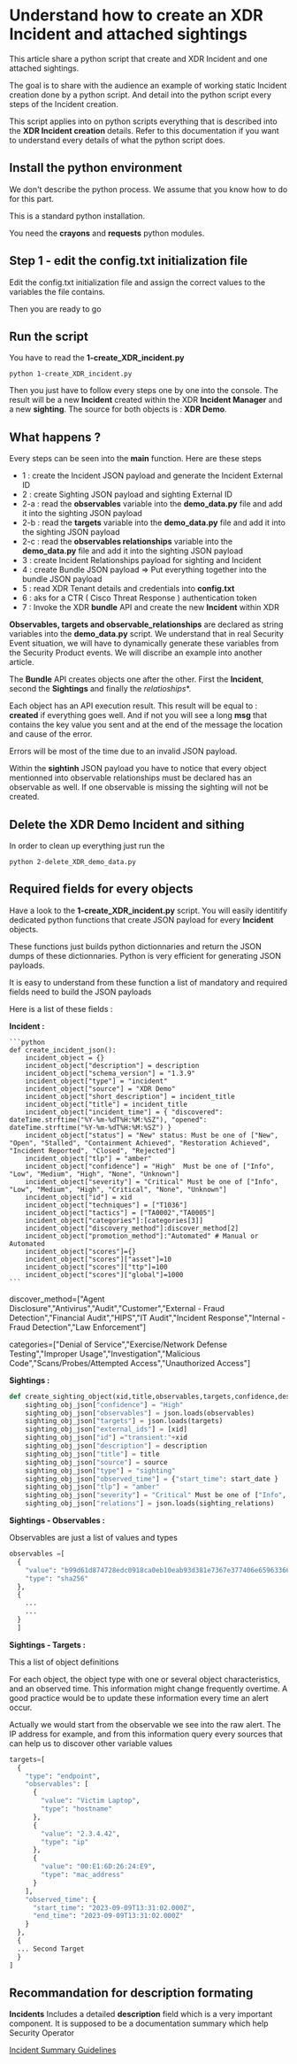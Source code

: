 # Understand how to create an XDR Incident and attached sightings

This article share a python script that create and XDR Incident and one attached sightings.

The goal is to share with the audience an example of working static Incident creation done by a python script. And detail into the python script every steps of the Incident creation.

This script applies into on python scripts everything that is described into the **XDR Incident creation** details. Refer to this documentation if you want to understand every details of what the python script does.

## Install the python environment

We don't describe the python process. We assume that you know how to do for this part. 

This is a standard python installation. 

You need the **crayons** and **requests** python modules.

## Step 1 - edit the config.txt initialization file

Edit the config.txt initialization file and assign the correct values to the variables the file contains.

Then you are ready to go

## Run the script

You have to read the **1-create_XDR_incident.py**

    python 1-create_XDR_incident.py

Then you just have to follow every steps one by one into the console. The result will be a new **Incident** created within the XDR **Incident Manager** and a new **sighting**. The source for both objects is : **XDR Demo**.

## What happens ?

Every steps can be seen into the **main** function. Here are these steps 

- 1 : create the Incident JSON payload and generate the Incident External ID
- 2 : create Sighting JSON payload and sighting External ID
-  2-a : read the **observables** variable into the **demo_data.py** file and add it into the sighting JSON payload
-  2-b : read the **targets** variable into the **demo_data.py** file and add it into the sighting JSON payload
-  2-c : read the **observables relationships** variable into the **demo_data.py** file and add it into the sighting JSON payload
- 3 : create Incident Relationships payload for sighting and Incident
- 4 : create Bundle JSON payload => Put everything together into the bundle JSON payload
- 5 : read XDR Tenant details and credentials into **config.txt**
- 6 : aks for a CTR ( Cisco Threat Response ) authentication token
- 7 : Invoke the XDR **bundle** API and create the new **Incident** within XDR

**Observables, targets and observable_relationships** are declared as string variables into the **demo_data.py** script. We understand that in real Security Event situation, we will have to dynamically generate these variables from the Security Product events. We will discribe an example into another article.

The **Bundle** API creates objects one after the other. First the **Incident**, second the **Sightings** and finally the *relatioships**. 

Each object has an API execution result. This result will be equal to : **created** if everything goes well. And if not you will see a long **msg** that contains the key value you sent and at the end of the message the location and cause of the error. 

Errors will be most of the time due to an invalid JSON payload. 

Within the **sightinh** JSON payload you have to notice that every object mentionned into observable relationships must be declared has an observable as well. If one observable is missing the sighting will not be created.
 
## Delete the XDR Demo Incident and sithing

In order to clean up everything just run the

    python 2-delete_XDR_demo_data.py
    
    
## Required fields for every objects

Have a look to the **1-create_XDR_incident.py** script. You will easily identitify dedicated python functions that create JSON payload for every **Incident** objects. 

These functions just builds python dictionnaries and return the JSON dumps of these dictionnaries. Python is very efficient for generating JSON payloads.

It is easy to understand from these function a list of mandatory and required fields need to build the JSON payloads

Here is a list of these fields :

**Incident :**

    ```python
    def create_incident_json():
        incident_object = {}
        incident_object["description"] = description
        incident_object["schema_version"] = "1.3.9"
        incident_object["type"] = "incident"
        incident_object["source"] = "XDR Demo"
        incident_object["short_description"] = incident_title
        incident_object["title"] = incident_title
        incident_object["incident_time"] = { "discovered": dateTime.strftime("%Y-%m-%dT%H:%M:%SZ"), "opened": dateTime.strftime("%Y-%m-%dT%H:%M:%SZ") }
        incident_object["status"] = "New" status: Must be one of ["New", "Open", "Stalled", "Containment Achieved", "Restoration Achieved", "Incident Reported", "Closed", "Rejected"]
        incident_object["tlp"] = "amber"
        incident_object["confidence"] = "High"  Must be one of ["Info", "Low", "Medium", "High", "None", "Unknown"]
        incident_object["severity"] = "Critical" Must be one of ["Info", "Low", "Medium", "High", "Critical", "None", "Unknown"]
        incident_object["id"] = xid
        incident_object["techniques"] = ["T1036"]
        incident_object["tactics"] = ["TA0002","TA0005"]
        incident_object["categories"]:[categories[3]]
        incident_object["discovery_method"]:discover_method[2]
        incident_object["promotion_method"]:"Automated" # Manual or Automated         
        incident_object["scores"]={}
        incident_object["scores"]["asset"]=10
        incident_object["scores"]["ttp"]=100
        incident_object["scores"]["global"]=1000  
    ```
 
discover_method=["Agent Disclosure","Antivirus","Audit","Customer","External - Fraud Detection","Financial Audit","HIPS","IT Audit","Incident Response","Internal - Fraud Detection","Law Enforcement"]

categories=["Denial of Service","Exercise/Network Defense Testing","Improper Usage","Investigation","Malicious Code","Scans/Probes/Attempted Access","Unauthorized Access"]
 
**Sightings :**

```python
def create_sighting_object(xid,title,observables,targets,confidence,description,source,tlp,severity):
    sighting_obj_json["confidence"] = "High"
    sighting_obj_json["observables"] = json.loads(observables)
    sighting_obj_json["targets"] = json.loads(targets)
    sighting_obj_json["external_ids"] = [xid]
    sighting_obj_json["id"] ="transient:"+xid
    sighting_obj_json["description"] = description
    sighting_obj_json["title"] = title
    sighting_obj_json["source"] = source
    sighting_obj_json["type"] = "sighting"
    sighting_obj_json["observed_time"] = {"start_time": start_date }
    sighting_obj_json["tlp"] = "amber"
    sighting_obj_json["severity"] = "Critical" Must be one of ["Info", "Low", "Medium", "High", "Critical", "None", "Unknown"]
    sighting_obj_json["relations"] = json.loads(sighting_relations)
```

**Sightings - Observables :**

Observables are just a list of values and types

```python
observables =[
  {
    "value": "b99d61d874728edc0918ca0eb10eab93d381e7367e377406e65963366c874450",
    "type": "sha256"
  },
  {
    ...
    ...
  }
  ]
```

**Sightings - Targets :**

This a list of object definitions

For each object, the object type with one or several object characteristics, and an observed time. This information might change frequently overtime. A good practice would be to update these information every time an alert occur.

Actually we would start from the observable we see into the raw alert. The IP address for example, and from this information query every sources that can help us to discover other variable values


```python
targets=[
  {
    "type": "endpoint",
    "observables": [
      {
        "value": "Victim Laptop",
        "type": "hostname"
      },
      {
        "value": "2.3.4.42",
        "type": "ip"
      },
      {
        "value": "00:E1:6D:26:24:E9",
        "type": "mac_address"
      }
    ],
    "observed_time": {
      "start_time": "2023-09-09T13:31:02.000Z",
      "end_time": "2023-09-09T13:31:02.000Z"
    }
  },
  {
  ... Second Target
  }
]
```

## Recommandation for description formating

**Incidents** Includes a detailed **description** field which is a very important component. It is supposed to be a documentation summary which help Security Operator

[Incident Summary Guidelines](https://github.com/threatgrid/ctim/blob/master/doc/tutorials/incident-summary-guidelines.md)